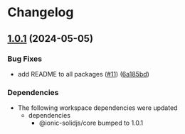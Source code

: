 # Changelog

## [1.0.1](https://github.com/ionic-solidjs/ionic-solidjs/compare/router-v1.0.0...router-v1.0.1) (2024-05-05)


### Bug Fixes

* add README to all packages ([#11](https://github.com/ionic-solidjs/ionic-solidjs/issues/11)) ([6a185bd](https://github.com/ionic-solidjs/ionic-solidjs/commit/6a185bdac296d8f9ecca02de6ed14c66720f11d5))


### Dependencies

* The following workspace dependencies were updated
  * dependencies
    * @ionic-solidjs/core bumped to 1.0.1
